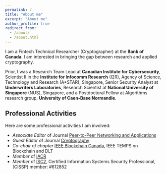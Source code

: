 ```yaml
---
permalink: /
title: "About me"
excerpt: "About me"
author_profile: true
redirect_from: 
  - /about/
  - /about.html
---
```


I am a Fintech Technical Researcher (Cryptographer) at the **Bank of Canada**. I am interested in bringing the gap between research and applied cryptography.  

Prior, I was a Research Team Lead at **Canadian Institute for Cybersecurity**, Scientist II in the **Institute for Infocomm Research** (I2R), Agency of Science, Technology and Research (A*STAR), Singapore, Senior Security Analyst at **Underwriters Laboratories**, Research Scientist at **National University of Singapore** (NUS), Singapore, and a Postdoctoral Fellow at Algorithms research group, **University of Caen-Base Normandie**.

## Professional Activities

Here are some professional activities I am involved:

- *Associate Editor* of Journal [Peer-to-Peer Networking and Applications](https://www.springer.com/journal/12083)
- *Guest Editor* of Journal [Cryptography](https://www.mdpi.com/journal/cryptography)
- *Co-chair of chapter* [IEEE Blockchain Canada](https://www.ieee-tems.org/tc-blockchain-dlt/), IEEE TEMPS on Blockchain and DLT
- *Member* of [IACR](https://www.iacr.org/)
- *Member* of [ISC2](https://www.isc2.org/), Certified Information Systems Security Professional, (CISSP) member: #612852